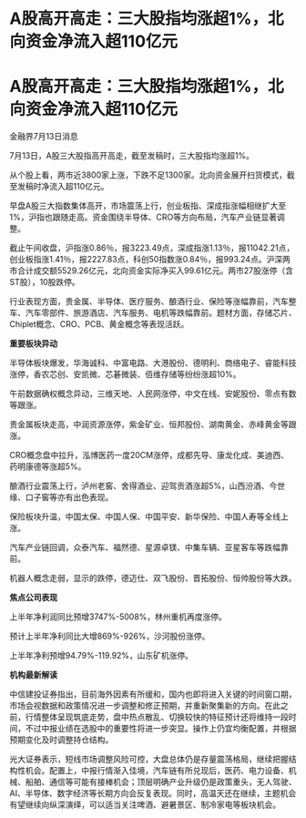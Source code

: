 # A股高开高走：三大股指均涨超1%，北向资金净流入超110亿元

# A股高开高走：三大股指均涨超1%，北向资金净流入超110亿元

金融界7月13日消息

7月13日，A股三大股指高开高走，截至发稿时，三大股指均涨超1%。

从个股上看，两市近3800家上涨，下跌不足1300家。北向资金展开扫货模式，截至发稿时净流入超110亿元。

早盘A股三大指数集体高开，市场震荡上行，创业板指、深成指涨幅相继扩大至1%，沪指也跟随走高。资金围绕半导体、CRO等方向布局，汽车产业链显著调整。

截止午间收盘，沪指涨0.86％，报3223.49点，深成指涨1.13％，报11042.21点，创业板指涨1.41％，报2227.83点，科创50指数涨0.84％，报993.24点。沪深两市合计成交额5529.26亿元，北向资金实际净买入99.61亿元。两市27股涨停（含ST股），10股跌停。

行业表现方面，贵金属、半导体、医疗服务、酿酒行业、保险等涨幅靠前，汽车整车、汽车零部件、旅游酒店、汽车服务、电机等跌幅靠前。题材方面，存储芯片、Chiplet概念、CRO、PCB、黄金概念等表现活跃。

**重要板块异动**

半导体板块爆发，华海诚科、中富电路、大港股份、德明利、商络电子、睿能科技涨停，香农芯创、安凯微、芯碁微装、佰维存储等纷纷涨超10%。

午前数据确权概念异动，三维天地、人民网涨停，中文在线、安妮股份、零点有数等跟涨。

贵金属板块走高，中润资源涨停，紫金矿业、恒邦股份、湖南黄金、赤峰黄金等跟涨。

CRO概念盘中拉升，泓博医药一度20CM涨停，成都先导、康龙化成、美迪西、药明康德等涨超5%。

酿酒行业震荡上行，泸州老窖、舍得酒业、迎驾贡酒涨超5%，山西汾酒、今世缘、口子窖等亦有出色表现。

保险板块升温，中国太保、中国人保、中国平安、新华保险、中国人寿等全线上涨。

汽车产业链回调，众泰汽车、福然德、星源卓镁、中集车辆、亚星客车等跌幅靠前。

机器人概念走弱，显示的跌停，德迈仕、双飞股份、晋拓股份、恒帅股份等大跌。

**焦点公司表现**

上半年净利润同比预增3747%-5008%，林州重机再度涨停。

预计上半年净利同比大增869%-926%，沙河股份涨停。

上半年净利预增94.79%-119.92%，山东矿机涨停。

**机构最新解读**

中信建投证券指出，目前海外因素有所缓和，国内也即将进入关键的时间窗口期，市场会视数据和政策情况进一步调整和修正预期，并重新聚集新的方向。在此之前，行情整体呈现筑底走势，盘中热点散乱、切换较快的特征预计还将维持一段时间，不过中报业绩在选股中的重要性将进一步突显。操作上仍宜均衡配置，并根据预期变化及时调整持仓结构。

光大证券表示，短线市场调整风险可控，大盘总体仍是存量震荡格局，继续把握结构性机会。配置上，中报行情渐入佳境，汽车链有所兑现后，医药、电力设备、机械、船舶、通信等可能有接棒机会；顶层明确产业升级仍是政策重头，无人驾驶、AI、半导体、数字经济等长期方向会反复表现。同时，高温天还在继续，主题机会有望继续向纵深演绎，可以适当关注啤酒、避暑景区、制冷家电等板块机会。

